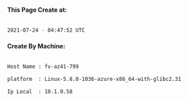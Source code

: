
   
#### This Page Create at:

```bash

2021-07-24 - 04:47:52 UTC

```

#### Create By Machine:

```bash

Host Name : fv-az41-799

platform  : Linux-5.8.0-1036-azure-x86_64-with-glibc2.31

Ip Local  : 10.1.0.58

```

